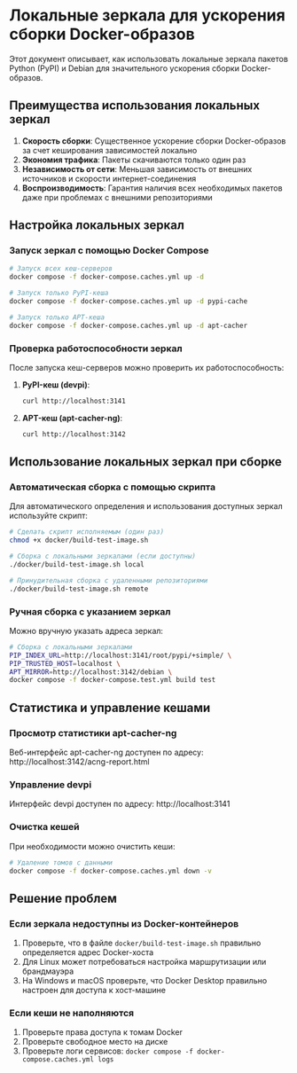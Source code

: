 # Локальные зеркала для ускорения сборки Docker-образов

Этот документ описывает, как использовать локальные зеркала пакетов Python (PyPI) и Debian для значительного ускорения сборки Docker-образов.

## Преимущества использования локальных зеркал

1. **Скорость сборки**: Существенное ускорение сборки Docker-образов за счет кеширования зависимостей локально
2. **Экономия трафика**: Пакеты скачиваются только один раз
3. **Независимость от сети**: Меньшая зависимость от внешних источников и скорости интернет-соединения
4. **Воспроизводимость**: Гарантия наличия всех необходимых пакетов даже при проблемах с внешними репозиториями

## Настройка локальных зеркал

### Запуск зеркал с помощью Docker Compose

```bash
# Запуск всех кеш-серверов
docker compose -f docker-compose.caches.yml up -d

# Запуск только PyPI-кеша
docker compose -f docker-compose.caches.yml up -d pypi-cache

# Запуск только APT-кеша
docker compose -f docker-compose.caches.yml up -d apt-cacher
```

### Проверка работоспособности зеркал

После запуска кеш-серверов можно проверить их работоспособность:

1. **PyPI-кеш (devpi)**:
   ```bash
   curl http://localhost:3141
   ```

2. **APT-кеш (apt-cacher-ng)**:
   ```bash
   curl http://localhost:3142
   ```

## Использование локальных зеркал при сборке

### Автоматическая сборка с помощью скрипта

Для автоматического определения и использования доступных зеркал используйте скрипт:

```bash
# Сделать скрипт исполняемым (один раз)
chmod +x docker/build-test-image.sh

# Сборка с локальными зеркалами (если доступны)
./docker/build-test-image.sh local

# Принудительная сборка с удаленными репозиториями
./docker/build-test-image.sh remote
```

### Ручная сборка с указанием зеркал

Можно вручную указать адреса зеркал:

```bash
# Сборка с локальными зеркалами
PIP_INDEX_URL=http://localhost:3141/root/pypi/+simple/ \
PIP_TRUSTED_HOST=localhost \
APT_MIRROR=http://localhost:3142/debian \
docker compose -f docker-compose.test.yml build test
```

## Статистика и управление кешами

### Просмотр статистики apt-cacher-ng

Веб-интерфейс apt-cacher-ng доступен по адресу: http://localhost:3142/acng-report.html

### Управление devpi

Интерфейс devpi доступен по адресу: http://localhost:3141

### Очистка кешей

При необходимости можно очистить кеши:

```bash
# Удаление томов с данными
docker compose -f docker-compose.caches.yml down -v
```

## Решение проблем

### Если зеркала недоступны из Docker-контейнеров

1. Проверьте, что в файле `docker/build-test-image.sh` правильно определяется адрес Docker-хоста
2. Для Linux может потребоваться настройка маршрутизации или брандмауэра
3. На Windows и macOS проверьте, что Docker Desktop правильно настроен для доступа к хост-машине

### Если кеши не наполняются

1. Проверьте права доступа к томам Docker
2. Проверьте свободное место на диске
3. Проверьте логи сервисов: `docker compose -f docker-compose.caches.yml logs`
